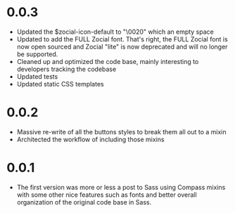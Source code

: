 # 0.0.3

* Updated the $zocial-icon-default to "\0020" which an empty space
* Updated to add the FULL Zocial font. That's right, the FULL Zocial font is now open sourced and Zocial "lite" is now deprecated and will no longer be supported.
* Cleaned up and optimized the code base, mainly interesting to developers tracking the codebase
* Updated tests
* Updated static CSS templates

# 0.0.2

* Massive re-write of all the buttons styles to break them all out to a mixin
* Architected the workflow of including those mixins

# 0.0.1

* The first version was more or less a post to Sass using Compass mixins with some other nice features such as fonts and better overall organization of the original code base in Sass.